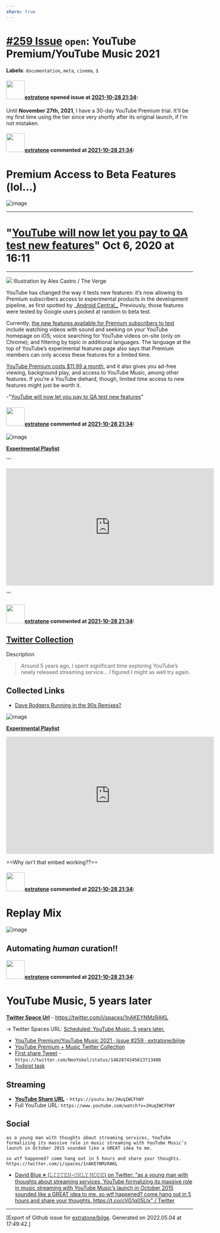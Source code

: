 ```yaml
---
share: true
---
```

# [\#259 Issue](https://github.com/extratone/bilge/issues/259) `open`: YouTube Premium/YouTube Music 2021
**Labels**: `documentation`, `meta`, `cinema`, `$`


#### <img src="https://avatars.githubusercontent.com/u/43663476?u=5047287ff0b8c3ce7f7e5858d204c9b3e57d8e44&v=4" width="50">[extratone](https://github.com/extratone) opened issue at [2021-10-28 21:34](https://github.com/extratone/bilge/issues/259):

Until **November 27th, 2021**, I have a 30-day YouTube Premium trial. It'll be my first time using the tier since very shortly after its original launch, if I'm not mistaken.

#### <img src="https://avatars.githubusercontent.com/u/43663476?u=5047287ff0b8c3ce7f7e5858d204c9b3e57d8e44&v=4" width="50">[extratone](https://github.com/extratone) commented at [2021-10-28 21:34](https://github.com/extratone/bilge/issues/259#issuecomment-954242998):

# Premium Access to Beta Features (lol...)

![image](https://user-images.githubusercontent.com/43663476/139339932-051b1546-f5a7-485b-b4f8-8c0efbf71113.jpeg)

---

# "[YouTube will now let you pay to QA test new features]()" Oct 6, 2020 at 16:11
***
![](https://cdn.vox-cdn.com/thumbor/2j2TuJEqb89EKrLl6d2wUf9urtk=/0x0:2040x1360/1200x800/filters:focal\(857x517:1183x843\)/cdn.vox-cdn.com/uploads/chorus_image/image/67591210/acastro_200123_3880_Youtube_NDA_0001.0.0.jpg) Illustration by Alex Castro / The Verge

YouTube has changed the way it tests new features: it’s now allowing its Premium subscribers access to experimental products in the development pipeline, as first spotted by _[Android Central_.](https://www.androidcentral.com/youll-now-need-have-premium-account-test-upcoming-youtube-features) Previously, those features were tested by Google users picked at random to beta test. 

Currently, [the new features available for Premium subscribers to test](https://www.youtube.com/new) include watching videos with sound and seeking on your YouTube homepage on iOS; voice searching for YouTube videos on-site (only on Chrome); and filtering by topic in additional languages. The language at the top of YouTube’s experimental features page also says that Premium members can only access these features for a limited time. 

[YouTube Premium costs $11.99 a month](https://www.youtube.com/premium), and it also gives you ad-free viewing, background play, and access to YouTube Music, among other features. If you’re a YouTube diehard, though, limited time access to new features might just be worth it. 

-"[YouTube will now let you pay to QA test new features](https://www.theverge.com/2020/10/6/21504817/youtube-premium-beta-test-labs-new-features)"

#### <img src="https://avatars.githubusercontent.com/u/43663476?u=5047287ff0b8c3ce7f7e5858d204c9b3e57d8e44&v=4" width="50">[extratone](https://github.com/extratone) commented at [2021-10-28 21:34](https://github.com/extratone/bilge/issues/259#issuecomment-955104660):

![image](https://user-images.githubusercontent.com/43663476/139512096-4e33bcf9-55c4-4b6c-980f-29d65d0f4616.png)

[**Experimental Playlist**](https://youtube.com/playlist?list=PLiI5-v1HgmCZJQzQgQDfSRv0jH7Sb4U9F)


'''

<iframe width="560" height="315" src="https://www.youtube.com/embed/videoseries?controls=0&amp;list=PLiI5-v1HgmCZJQzQgQDfSRv0jH7Sb4U9F" title="YouTube video player" frameborder="0" allow="accelerometer; autoplay; clipboard-write; encrypted-media; gyroscope; picture-in-picture" allowfullscreen></iframe>

'''

#### <img src="https://avatars.githubusercontent.com/u/43663476?u=5047287ff0b8c3ce7f7e5858d204c9b3e57d8e44&v=4" width="50">[extratone](https://github.com/extratone) commented at [2021-10-28 21:34](https://github.com/extratone/bilge/issues/259#issuecomment-955118298):

## [**Twitter Collection**](https://twitter.com/NeoYokel/timelines/1454239067546214401)

Description

> Around 5 years ago, I spent significant time exploring YouTube’s newly released streaming service… I figured I might as well try again.

## Collected Links
- [Dave Rodgers Running in the 90s Remixes?](https://music.youtube.com/playlist?list=OLAK5uy_m3Lelx4y7uSEWcAgr0VcaVHAcejJSE4qk)

![image](https://user-images.githubusercontent.com/43663476/139512096-4e33bcf9-55c4-4b6c-980f-29d65d0f4616.png)

[**Experimental Playlist**](https://youtube.com/playlist?list=PLiI5-v1HgmCZJQzQgQDfSRv0jH7Sb4U9F)

<iframe width="560" height="315" src="https://www.youtube.com/embed/videoseries?controls=0&amp;list=PLiI5-v1HgmCZJQzQgQDfSRv0jH7Sb4U9F" title="YouTube video player" frameborder="0" allow="accelerometer; autoplay; clipboard-write; encrypted-media; gyroscope; picture-in-picture" allowfullscreen></iframe>

==Why isn’t that embed working??==

#### <img src="https://avatars.githubusercontent.com/u/43663476?u=5047287ff0b8c3ce7f7e5858d204c9b3e57d8e44&v=4" width="50">[extratone](https://github.com/extratone) commented at [2021-10-28 21:34](https://github.com/extratone/bilge/issues/259#issuecomment-974408381):

# Replay Mix

![image](https://user-images.githubusercontent.com/43663476/142686231-e39e89b8-9243-4da3-b848-eee1eba320bc.png)

## Automating _human_ curation!!

#### <img src="https://avatars.githubusercontent.com/u/43663476?u=5047287ff0b8c3ce7f7e5858d204c9b3e57d8e44&v=4" width="50">[extratone](https://github.com/extratone) commented at [2021-10-28 21:34](https://github.com/extratone/bilge/issues/259#issuecomment-975882159):

# YouTube Music, 5 years later

[**Twitter Space Url**](https://twitter.com/i/spaces/1nAKEYNMzRAKL) - https://twitter.com/i/spaces/1nAKEYNMzRAKL

→ Twitter Spaces URL: [Scheduled: YouTube Music, 5 years later.](https://twitter.com/i/spaces/1nAKEYNMzRAKL)

* [YouTube Premium/YouTube Music 2021 · Issue #259 · extratone/bilge](https://github.com/extratone/bilge/issues/259)
* [YouTube Premium + Music Twitter Collection](https://twitter.com/NeoYokel/timelines/1454239067546214401)
* [First share Tweet](https://twitter.com/NeoYokel/status/1462874345613713408) - `https://twitter.com/NeoYokel/status/1462874345613713408`
* [Todoist task](https://todoist.com/showTask?id=5353356868&sync_id=5353356868)

## Streaming

* [**YouTube Share URL**](https://youtu.be/JHuqIWCFhWY) - `https://youtu.be/JHuqIWCFhWY`
* Full YouTube URL: `https://www.youtube.com/watch?v=JHuqIWCFhWY`

## Social
```
as a young man with thoughts about streaming services, YouTube formalizing its massive role in music streaming with YouTube Music’s launch in October 2015 sounded like a GREAT idea to me.

so wtf happened? come hang out in 5 hours and share your thoughts. https://twitter.com/i/spaces/1nAKEYNMzRAKL
```

* [David Blue ※ (𝙻𝙸𝚂𝚃𝙴𝙽-𝙾𝙽𝙻𝚈 𝙼𝙾𝙳𝙴) on Twitter: "as a young man with thoughts about streaming services, YouTube formalizing its massive role in music streaming with YouTube Music’s launch in October 2015 sounded like a GREAT idea to me. so wtf happened? come hang out in 5 hours and share your thoughts. https://t.co/cVG1q05LIx" / Twitter](https://twitter.com/neoyokel/status/1462874345613713408 )


-------------------------------------------------------------------------------



[Export of Github issue for [extratone/bilge](https://github.com/extratone/bilge). Generated on 2022.05.04 at 17:49:42.]
